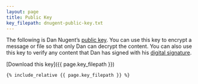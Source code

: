 ```yaml
---
layout: page
title: Public Key
key_filepath: dnugent-public-key.txt
---
```

The following is Dan Nugent’s [public key](https://en.wikipedia.org/wiki/Public-key_cryptography). You can use this key to encrypt a message or file so that only Dan can decrypt the content. You can also use this key to verify any content that Dan has signed with his [digital signature](https://en.wikipedia.org/wiki/Digital_signature).

[Download this key]({{ page.key_filepath }})

```
{% include_relative {{ page.key_filepath }} %}
```
